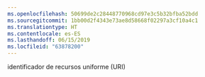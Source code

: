 ```yaml
---
ms.openlocfilehash: 50699de2c28448770968cd97e3c5b32bfba52bdd
ms.sourcegitcommit: 1bb00d2f4343e73ae8d58668f02297a3cf10a4c1
ms.translationtype: HT
ms.contentlocale: es-ES
ms.lasthandoff: 06/15/2019
ms.locfileid: "63878200"
---
```

identificador de recursos uniforme (URI)